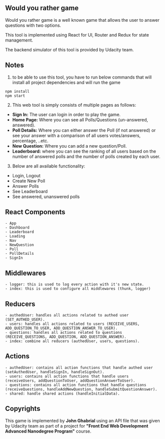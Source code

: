 ## Would you rather game

Would you rather game is a well known game that allows the user to answer questions with two options.

This tool is implemented using React for UI, Router and Redux for state management.

The backend simulator of this tool is provided by Udacity team.

## Notes

1. to be able to use this tool, you have to run below commands that will install all project dependencies and will run the game
```
npm install
npm start
```

2. This web tool is simply consists of multiple pages as follows: 
- **Sign In:** The user can login in order to play the game.
- **Home Page:** Where you can see all Polls/Questions (un-answered, answered).
- **Poll Details:** Where you can either answer the Poll (if not answered) or see your answer with a comparison of all users votes/answers, percentage, ..etc.
- **New Question:** Where you can add a new question/Poll.
- **Leaderboard:** where you can see the ranking of all users based on the number of answered polls and the number of polls created by each user.

3. Below are all available functionality:
- Login, Logout
- Create New Poll
- Answer Polls
- See Leaderboard 
- See answered, unanswered polls

## React Components
```
- App
- Dashboard
- Leaderboard
- Loading
- Nav
- NewQuestion
- Poll
- PollDetails
- SignIn
```

## Middlewares
```
- logger: this is used to log every action with it's new state.
- index: this is used to configure all middlewares (thunk, logger) 
```

## Reducers
```
- authedUser: handles all actions related to authed user (SET_AUTHED_USER).
- users: handles all actions related to users (RECEIVE_USERS, ADD_QUESTION_TO_USER, ADD_QUESTION_ANSWER_TO_USER).
- questions: handles all actions related to questions (RECEIVE_QUESTIONS, ADD_QUESTION, ADD_QUESTION_ANSWER).
- index: combine all reducers (authedUser, users, questions).
```

## Actions
```
- authedUser: contains all action functions that handle authed user (setAuthedUser, handleSignIn, handleSignOut).
- users: contains all action functions that handle users (receiveUsers, addQuestionToUser, addQuestionAnswerToUser).
- questions: contains all action functions that handle questions (receiveQuestions, handleAddNewQuestion, handleSubmitQuestionAnswer).
- shared: handle shared actions (handleInitialData).
```

## Copyrights

This game is implemented by **John Ghabrial** using an API file that was given by Udacity team as part of a project for **"Front End Web Development Advanced Nanodegree Program"** course.
